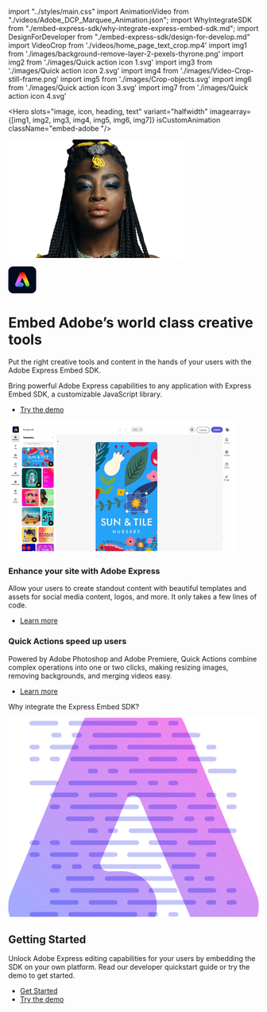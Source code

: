 import "../styles/main.css"
import AnimationVideo from "./videos/Adobe_DCP_Marquee_Animation.json";
import WhyIntegrateSDK from "./embed-express-sdk/why-integrate-express-embed-sdk.md";
import DesignForDeveloper from "./embed-express-sdk/design-for-develop.md"
import VideoCrop from './videos/home_page_text_crop.mp4'
import img1 from './images/background-remove-layer-2-pexels-thyrone.png'
import img2 from './images/Quick action icon 1.svg'
import img3 from './images/Quick action icon 2.svg'
import img4 from './images/Video-Crop-still-frame.png'
import img5 from './images/Crop-objects.svg'
import img6 from './images/Quick action icon 3.svg'
import img7 from './images/Quick action icon 4.svg'

<Hero slots="image, icon, heading, text" variant="halfwidth" imagearray={[img1, img2, img3, img4, img5, img6, img7]} isCustomAnimation className="embed-adobe "/>

![Adobe Express](./images/background-remove-layer-1-pexels-thyrone-paas-transparent.png)

![Adobe Express](./images/Adobe-Express-logo-RGB.png)

# Embed Adobe’s world class creative tools

Put the right creative tools and content in the hands of your users with the Adobe Express Embed SDK.

<DCSummaryBlock slots="text, buttons" theme="dark"  buttonPositionRight btnVariant="cta" className="How-to-get-started  ms-pa-page hero-below-compo ms-pa-summary-blade tryForFree" />

Bring powerful Adobe Express capabilities to any application with Express Embed SDK, a customizable JavaScript library.

- [Try the demo](https://documentservices.adobe.com/dc-integration-creation-app-cdn/main.html?api=pdf-services-api&source=pa#&sdid=6S3T74M5&mv=affiliate)

<TextBlock slots="image, heading,text,buttons" theme="lightest" headerElementType="h2" variantsTypePrimary='secondary' variantStyleFill = "outline" homeZigZag className="streamline_ability  express-editor"/>

![EMPTY_ALT](./images/Product-blade-block-one-image.png)
    
### Enhance your site with Adobe Express

Allow your users to create standout content with beautiful templates and assets for social media content, logos, and more. It only takes a few lines of code.

- [Learn more](https://adobe.io)

<TextBlock slots="heading,text,buttons" theme="lightest" headerElementType="h2" variantsTypePrimary='secondary' videoSrcUrl={VideoCrop} variantStyleFill = "outline"   homeZigZag className=" zigzag-cta-two  streamline_ability"/>

### Quick Actions speed up users

Powered by Adobe Photoshop and Adobe Premiere, Quick Actions combine complex operations into one or two clicks, making resizing images, removing backgrounds, and merging videos easy.

- [Learn more](https://adobe.io)

<TitleBlock slots="heading" theme="lightest" className="sdk-title-block"/>

Why integrate the Express Embed SDK?

<WrapperComponent slots="content" repeat="1" theme="light" className="acrobat letter breakout QuickActionSDKDevelop "/>

<WhyIntegrateSDK/>

<WrapperComponent slots="content" repeat="1" theme="lightest" className="acrobat letter breakout resource-card "/>

<DesignForDeveloper/>

<SummaryBlock slots=" image , heading, text, buttons" className="getting-started sdk-getting-block" />

![Getting Started](./images/Summary-Block-image.svg)

## Getting Started

Unlock Adobe Express editing capabilities for your users by embedding the SDK on your own platform. Read our developer quickstart guide or try the demo to get started.

- [Get Started](https://adobe.io)
- [Try the demo](https://adobe.io)